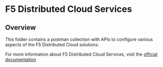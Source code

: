 # F5 Distributed Cloud Services

## Overview

This folder contains a postman collection with APIs to configure various aspects of the F5 Distributed Cloud solutions. 

For more information about F5 Distributed Cloud Services, visit the [official documentation](https://docs.cloud.f5.com/docs/) 
